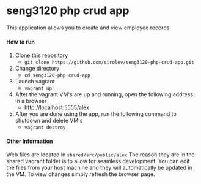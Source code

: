 # seng3120 php crud app
This application allows you to create and view employee records

#### How to run
1. Clone this repository
    * `git clone https://github.com/sirolev/seng3120-php-crud-app.git`
2. Change directory
    * `cd seng3120-php-crud-app`
3. Launch vagrant
    * `vagrant up`
4. After the vagrant VM's are up and running, open the following address in a browser
    * http://localhost:5555/alex
5. After you are done using the app, run the following command to shutdown and delete VM's
    * `vagrant destroy` 

#### Other Information
Web files are located in `shared/src/public/alex` 
The reason they are in the shared vagrant folder is to allow for seamless development. You can edit the files from your host machine and they will automatically be updated in the VM. To view changes simply refresh the browser page.
